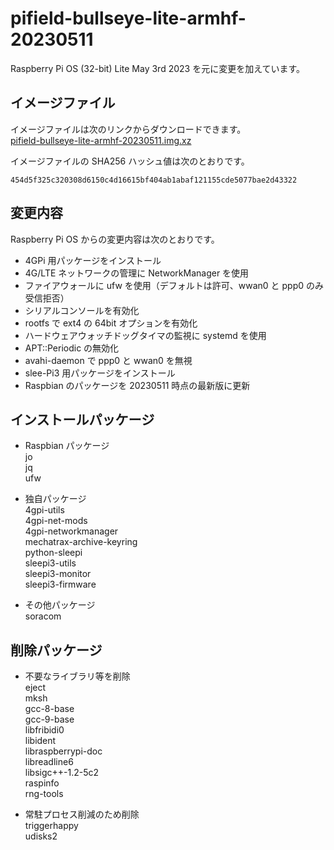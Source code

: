 # pifield-bullseye-lite-armhf-20230511
Raspberry Pi OS (32-bit) Lite May 3rd 2023 を元に変更を加えています。

## イメージファイル
イメージファイルは次のリンクからダウンロードできます。  
[pifield-bullseye-lite-armhf-20230511.img.xz](https://mechatrax.com/data/pi-field/pifield-bullseye-lite-armhf-20230511.img.xz)  

イメージファイルの SHA256 ハッシュ値は次のとおりです。
```
454d5f325c320308d6150c4d16615bf404ab1abaf121155cde5077bae2d43322
```

## 変更内容
Raspberry Pi OS からの変更内容は次のとおりです。
  * 4GPi 用パッケージをインストール
  * 4G/LTE ネットワークの管理に NetworkManager を使用
  * ファイアウォールに ufw を使用（デフォルトは許可、wwan0 と ppp0 のみ受信拒否）
  * シリアルコンソールを有効化
  * rootfs で ext4 の 64bit オプションを有効化
  * ハードウェアウォッチドッグタイマの監視に systemd を使用
  * APT::Periodic の無効化
  * avahi-daemon で ppp0 と wwan0 を無視
  * slee-Pi3 用パッケージをインストール
  * Raspbian のパッケージを 20230511 時点の最新版に更新

## インストールパッケージ
  * Raspbian パッケージ  
    jo  
    jq  
    ufw

  * 独自パッケージ  
    4gpi-utils  
    4gpi-net-mods  
    4gpi-networkmanager  
    mechatrax-archive-keyring  
    python-sleepi  
    sleepi3-utils  
    sleepi3-monitor  
    sleepi3-firmware

  * その他パッケージ  
    soracom

## 削除パッケージ  
  * 不要なライブラリ等を削除  
    eject  
    mksh  
    gcc-8-base  
    gcc-9-base  
    libfribidi0  
    libident  
    libraspberrypi-doc  
    libreadline6  
    libsigc++-1.2-5c2  
    raspinfo  
    rng-tools
  
  * 常駐プロセス削減のため削除  
    triggerhappy  
    udisks2

